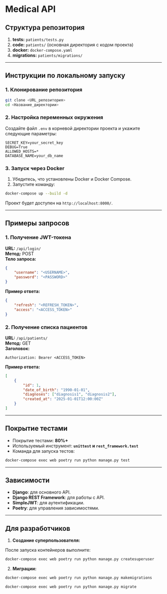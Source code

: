 # Medical API

## **Структура репозитория**

1. **tests:** `patients/tests.py`
2. **code:** `patients/` (основная директория с кодом проекта)
3. **docker:** `docker-compose.yaml`
4. **migrations:** `patients/migrations/`

---

## **Инструкции по локальному запуску**

### **1. Клонирование репозитория**

```bash
git clone <URL_репозитория>
cd <Название_директории>
```

### **2. Настройка переменных окружения**

Создайте файл `.env` в корневой директории проекта и укажите следующие параметры:

```
SECRET_KEY=your_secret_key
DEBUG=True
ALLOWED_HOSTS=*
DATABASE_NAME=your_db_name
```

### **3. Запуск через Docker**

1. Убедитесь, что установлены Docker и Docker Compose.
2. Запустите команду:

```bash
docker-compose up --build -d
```

Проект будет доступен на `http://localhost:8000/`.

---

## **Примеры запросов**

### **1. Получение JWT-токена**

**URL:** `/api/login/`  
**Метод:** POST  
**Тело запроса:**

```json
{
    "username": "<USERNAME>",
    "password": "<PASSWORD>"
}
```

**Пример ответа:**

```json
{
    "refresh": "<REFRESH_TOKEN>",
    "access": "<ACCESS_TOKEN>"
}
```

### **2. Получение списка пациентов**

**URL:** `/api/patients/`  
**Метод:** GET  
**Заголовок:**

```
Authorization: Bearer <ACCESS_TOKEN>
```

**Пример ответа:**

```json
[
    {
        "id": 1,
        "date_of_birth": "1990-01-01",
        "diagnoses": ["diagnosis1", "diagnosis2"],
        "created_at": "2025-01-01T12:00:00Z"
    }
]
```

---

## **Покрытие тестами**

- Покрытие тестами: **80%+**
- Используемый инструмент: **`unittest` и `rest_framework.test`**
- Команда для запуска тестов:

```bash
docker-compose exec web poetry run python manage.py test
```

---

## **Зависимости**

- **Django**: для основного API.
- **Django REST Framework**: для работы с API.
- **SimpleJWT**: для аутентификации.
- **Poetry**: для управления зависимостями.

---

## **Для разработчиков**

1. **Создание суперпользователя:**

После запуска контейнеров выполните:

```bash
docker-compose exec web poetry run python manage.py createsuperuser
```

2. **Миграции:**

```bash
docker-compose exec web poetry run python manage.py makemigrations
```
```bash
docker-compose exec web poetry run python manage.py migrate
```

